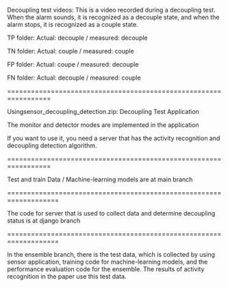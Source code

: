 Decoupling test videos: This is a video recorded during a decoupling test. When the alarm sounds, it is recognized as a decouple state, and when the alarm stops, it is recognized as a couple state.

TP folder: Actual: decouple / measured: decouple

TN folder: Actual: couple / measured: couple

FP folder: Actual: coupe / measured: decouple

FN folder: Actual: decouple / measured: couple

=================================================================

Usingsensor_decoupling_detection.zip: Decoupling Test Application

The monitor and detector modes are implemented in the application

If you want to use it, you need a server that has the activity recognition and decoupling detection algorithm.

=================================================================

Test and train Data / Machine-learning models are at main branch

===================================================================

The code for server that is used to collect data and determine decoupling status is at django branch

===================================================================

In the ensemble branch, there is the test data, which is collected by using sensor application, training code for machine-learning models, and the performance evaluation code for the ensemble.
The results of activity recognition in the paper use this test data.
